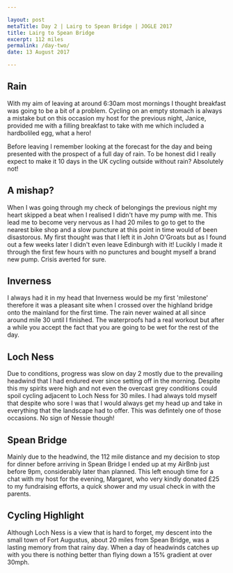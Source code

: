 ```yaml
---

layout: post
metaTitle: Day 2 | Lairg to Spean Bridge | JOGLE 2017
title: Lairg to Spean Bridge
excerpt: 112 miles
permalink: /day-two/
date: 13 August 2017

---
```


## Rain

With my aim of leaving at around 6:30am most mornings I thought breakfast was going to be a bit of a problem. Cycling on an empty stomach is always a mistake but on this occasion my host for the previous night, Janice, provided me with a filling breakfast to take with me which included a hardboliled egg, what a hero!

Before leaving I remember looking at the forecast for the day and being presented with the prospect of a full day of rain. To be honest did I really expect to make it 10 days in the UK cycling outside without rain? Absolutely not!

## A mishap?

When I was going through my check of belongings the previous night my heart skipped a beat when I realised I didn't have my pump with me. This lead me to become very nervous as I had 20 miles to go to get to the nearest bike shop and a slow puncture at this point in time would of been disastorous. My first thought was that I left it in John O'Groats but as I found out a few weeks later I didn't even leave Edinburgh with it! Lucikly I made it through the first few hours with no punctures and bought myself a brand new pump. Crisis averted for sure.

## Inverness

I always had it in my head that Inverness would be my first 'milestone' therefore it was a pleasant site when I crossed over the highland bridge onto the mainland for the first time. The rain never wained at all since around mile 30 until I finished. The waterproofs had a real workout but after a while you accept the fact that you are going to be wet for the rest of the day. 

## Loch Ness

Due to conditions, progress was slow on day 2 mostly due to the prevailing headwind that I had endured ever since setting off in the morning. Despite this my spirits were high and not even the overcast grey conditions could spoil cycling adjacent to Loch Ness for 30 miles. I had always told myself that despite who sore I was that I would always get my head up and take in everything that the landscape had to offer. This was defintely one of those occasions. No sign of Nessie though!

## Spean Bridge

Mainly due to the headwind, the 112 mile distance and my decision to stop for dinner before arriving in Spean Bridge I ended up at my AirBnb just before 9pm, considerably later than planned. This left enough time for a chat with my host for the evening, Margaret, who very kindly donated £25 to my fundraising efforts, a quick shower and my usual check in with the parents.

## Cycling Highlight

Although Loch Ness is a view that is hard to forget, my descent into the small town of Fort Augustus, about 20 miles from Spean Bridge, was a lasting memory from that rainy day. When a day of headwinds catches up with you there is nothing better than flying down a 15% gradient at over 30mph. 